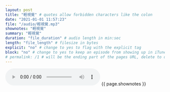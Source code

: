 ```yaml
---
layout: post
title: "輕視覺" # quotes allow forbidden characters like the colon
date: "2021-01-01 11:57:23"
file: "/audio/輕視覺.mp3"
shownotes: "輕視覺"
summary: "輕視覺"
duration: "file_duration" # audio length in min:sec
length: "file_length" # filesize in bytes
explicit: "no" # change to yes to flag with the explicit tag
block: "no" # change to yes to keep an episode from showing up in iTunes
# permalink: /1 # will be the ending part of the pages URL, delete to default to the title
---
```


<audio controls>
<source src="{{site.url}}{{site.baseurl}}{{ page.file }}" type="audio/x-mp3">
Your browser does not support the audio element.
</audio>
{{ page.shownotes }}

